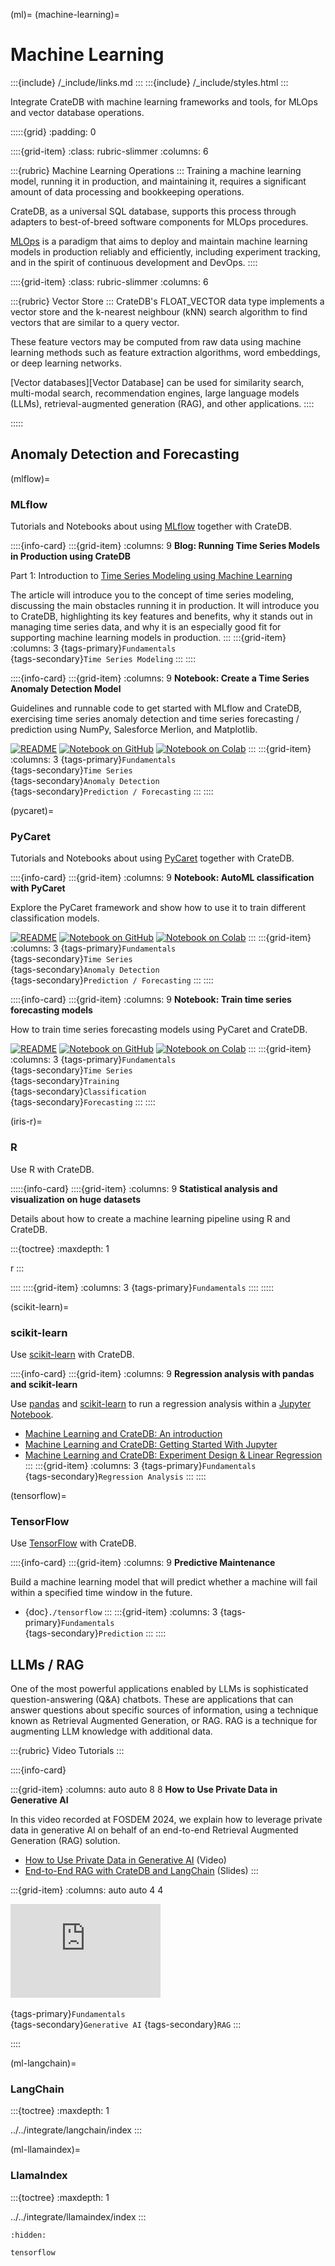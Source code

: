 (ml)=
(machine-learning)=

# Machine Learning

:::{include} /_include/links.md
:::
:::{include} /_include/styles.html
:::

Integrate CrateDB with machine learning frameworks and
tools, for MLOps and vector database operations.

:::::{grid}
:padding: 0

::::{grid-item}
:class: rubric-slimmer
:columns: 6

:::{rubric} Machine Learning Operations
:::
Training a machine learning model, running it in production, and maintaining
it, requires a significant amount of data processing and bookkeeping
operations.

CrateDB, as a universal SQL database, supports this process through
adapters to best-of-breed software components for MLOps procedures.

[MLOps] is a paradigm that aims to deploy and maintain machine learning models
in production reliably and efficiently, including experiment tracking, and in
the spirit of continuous development and DevOps.
::::

::::{grid-item}
:class: rubric-slimmer
:columns: 6

:::{rubric} Vector Store
:::
CrateDB's FLOAT_VECTOR data type implements a vector store and the k-nearest
neighbour (kNN) search algorithm to find vectors that are similar to a query
vector.

These feature vectors may be computed from raw data using machine learning
methods such as feature extraction algorithms, word embeddings, or deep
learning networks. 

[Vector databases][Vector Database] can be used for similarity search, multi-modal search,
recommendation engines, large language models (LLMs), retrieval-augmented
generation (RAG), and other applications.
::::

:::::


## Anomaly Detection and Forecasting


(mlflow)=
### MLflow

Tutorials and Notebooks about using [MLflow] together with CrateDB.

::::{info-card}
:::{grid-item}
:columns: 9
**Blog: Running Time Series Models in Production using CrateDB**

Part 1: Introduction to [Time Series Modeling using Machine Learning]

The article will introduce you to the concept of time series modeling,
discussing the main obstacles running it in production.
It will introduce you to CrateDB, highlighting its key features and
benefits, why it stands out in managing time series data, and why it is
an especially good fit for supporting machine learning models in production.
:::
:::{grid-item}
:columns: 3
{tags-primary}`Fundamentals` \
{tags-secondary}`Time Series Modeling`
:::
::::


::::{info-card}
:::{grid-item}
:columns: 9
**Notebook: Create a Time Series Anomaly Detection Model**

Guidelines and runnable code to get started with MLflow and
CrateDB, exercising time series anomaly detection and time series forecasting /
prediction using NumPy, Salesforce Merlion, and Matplotlib.

[![README](https://img.shields.io/badge/Open-README-darkblue?logo=GitHub)][MLflow and CrateDB]
[![Notebook on GitHub](https://img.shields.io/badge/Open-Notebook%20on%20GitHub-darkgreen?logo=GitHub)][tracking-merlion-github]
[![Notebook on Colab](https://img.shields.io/badge/Open-Notebook%20on%20Colab-blue?logo=Google%20Colab)][tracking-merlion-colab]
:::
:::{grid-item}
:columns: 3
{tags-primary}`Fundamentals` \
{tags-secondary}`Time Series` \
{tags-secondary}`Anomaly Detection` \
{tags-secondary}`Prediction / Forecasting`
:::
::::


(pycaret)=
### PyCaret

Tutorials and Notebooks about using [PyCaret] together with CrateDB.

::::{info-card}
:::{grid-item}
:columns: 9
**Notebook: AutoML classification with PyCaret**

Explore the PyCaret framework and show how to use it to train different
classification models.

[![README](https://img.shields.io/badge/Open-README-darkblue?logo=GitHub)][AutoML with PyCaret and CrateDB]
[![Notebook on GitHub](https://img.shields.io/badge/Open-Notebook%20on%20GitHub-darkgreen?logo=GitHub)][automl-classify-github]
[![Notebook on Colab](https://img.shields.io/badge/Open-Notebook%20on%20Colab-blue?logo=Google%20Colab)][automl-classify-colab]
:::
:::{grid-item}
:columns: 3
{tags-primary}`Fundamentals` \
{tags-secondary}`Time Series` \
{tags-secondary}`Anomaly Detection` \
{tags-secondary}`Prediction / Forecasting`
:::
::::

::::{info-card}
:::{grid-item}
:columns: 9
**Notebook: Train time series forecasting models**

How to train time series forecasting models using PyCaret and CrateDB.

[![README](https://img.shields.io/badge/Open-README-darkblue?logo=GitHub)][AutoML with PyCaret and CrateDB]
[![Notebook on GitHub](https://img.shields.io/badge/Open-Notebook%20on%20GitHub-darkgreen?logo=GitHub)][automl-forecasting-github]
[![Notebook on Colab](https://img.shields.io/badge/Open-Notebook%20on%20Colab-blue?logo=Google%20Colab)][automl-forecasting-colab]
:::
:::{grid-item}
:columns: 3
{tags-primary}`Fundamentals` \
{tags-secondary}`Time Series` \
{tags-secondary}`Training` \
{tags-secondary}`Classification` \
{tags-secondary}`Forecasting`
:::
::::


(iris-r)=
### R

Use R with CrateDB.

:::::{info-card}
::::{grid-item}
:columns: 9
**Statistical analysis and visualization on huge datasets**

Details about how to create a machine learning pipeline
using R and CrateDB.

:::{toctree}
:maxdepth: 1

r
:::

::::
::::{grid-item}
:columns: 3
{tags-primary}`Fundamentals`
::::
:::::


(scikit-learn)=
### scikit-learn

Use [scikit-learn] with CrateDB.

::::{info-card}
:::{grid-item}
:columns: 9
**Regression analysis with pandas and scikit-learn**

Use [pandas] and [scikit-learn] to run a regression analysis within a
[Jupyter Notebook].

- [Machine Learning and CrateDB: An introduction]
- [Machine Learning and CrateDB: Getting Started With Jupyter]
- [Machine Learning and CrateDB: Experiment Design & Linear Regression]
:::
:::{grid-item}
:columns: 3
{tags-primary}`Fundamentals` \
{tags-secondary}`Regression Analysis`
:::
::::


(tensorflow)=
### TensorFlow

Use [TensorFlow] with CrateDB.

::::{info-card}
:::{grid-item}
:columns: 9
**Predictive Maintenance**

Build a machine learning model that will predict whether a machine will
fail within a specified time window in the future.

- {doc}`./tensorflow`
:::
:::{grid-item}
:columns: 3
{tags-primary}`Fundamentals` \
{tags-secondary}`Prediction`
:::
::::


## LLMs / RAG

One of the most powerful applications enabled by LLMs is sophisticated
question-answering (Q&A) chatbots.
These are applications that can answer questions about specific sources
of information, using a technique known as Retrieval Augmented Generation,
or RAG. RAG is a technique for augmenting LLM knowledge with additional data.


:::{rubric} Video Tutorials
:::

::::{info-card}

:::{grid-item}
:columns: auto auto 8 8
**How to Use Private Data in Generative AI**

In this video recorded at FOSDEM 2024, we explain how to leverage private data
in generative AI on behalf of an end-to-end Retrieval Augmented Generation (RAG)
solution.

- [How to Use Private Data in Generative AI] (Video)
- [End-to-End RAG with CrateDB and LangChain] (Slides)
:::

:::{grid-item}
:columns: auto auto 4 4

<iframe width="240" src="https://www.youtube-nocookie.com/embed/icquKckM4o0?si=J0w5yG56Ld4fIXfm" title="YouTube video player" frameborder="0" allow="accelerometer; autoplay; clipboard-write; encrypted-media; gyroscope; picture-in-picture; web-share" allowfullscreen></iframe>
&nbsp;

{tags-primary}`Fundamentals` \
{tags-secondary}`Generative AI`
{tags-secondary}`RAG`
:::

::::


(ml-langchain)=
### LangChain

:::{toctree}
:maxdepth: 1

../../integrate/langchain/index
:::


(ml-llamaindex)=
### LlamaIndex

:::{toctree}
:maxdepth: 1

../../integrate/llamaindex/index
:::



```{toctree}
:hidden:

tensorflow
```


[AutoML with PyCaret and CrateDB]: https://github.com/crate/cratedb-examples/tree/main/topic/machine-learning/pycaret
[automl-classify-github]: https://github.com/crate/cratedb-examples/blob/main/topic/machine-learning/pycaret/automl_classification_with_pycaret.py
[automl-classify-colab]: https://colab.research.google.com/github/crate/cratedb-examples/blob/main/topic/machine-learning/pycaret/automl_classification_with_pycaret.ipynb
[automl-forecasting-github]: https://github.com/crate/cratedb-examples/blob/main/topic/machine-learning/pycaret/automl_timeseries_forecasting_with_pycaret.ipynb
[automl-forecasting-colab]: https://colab.research.google.com/github/crate/cratedb-examples/blob/main/topic/machine-learning/pycaret/automl_timeseries_forecasting_with_pycaret.ipynb
[End-to-End RAG with CrateDB and LangChain]: https://speakerdeck.com/cratedb/how-to-use-private-data-in-generative-ai-end-to-end-solution-for-rag-with-cratedb-and-langchain
[How to set up LangChain with CrateDB]: https://community.cratedb.com/t/how-to-set-up-langchain-with-cratedb/1576
[How to Use Private Data in Generative AI]: https://youtu.be/icquKckM4o0?feature=shared
[Jupyter Notebook]: https://jupyter.org/
[Machine Learning and CrateDB: An introduction]: https://cratedb.com/blog/machine-learning-and-cratedb-part-one
[Machine Learning and CrateDB: Getting Started With Jupyter]: https://cratedb.com/blog/machine-learning-cratedb-jupyter
[Machine Learning and CrateDB: Experiment Design & Linear Regression]: https://cratedb.com/blog/machine-learning-and-cratedb-part-three-experiment-design-and-linear-regression
[MLflow]: https://mlflow.org/
[MLflow and CrateDB]: https://github.com/crate/cratedb-examples/tree/main/topic/machine-learning/mlflow
[MLOps]: https://en.wikipedia.org/wiki/MLOps
[pandas]: https://pandas.pydata.org/
[PyCaret]: https://www.pycaret.org
[scikit-learn]: https://scikit-learn.org/
[TensorFlow]: https://www.tensorflow.org/
[Time Series Modeling using Machine Learning]: https://cratedb.com/blog/introduction-to-time-series-modeling-with-cratedb-machine-learning-time-series-data
[tracking-merlion-colab]: https://colab.research.google.com/github/crate/cratedb-examples/blob/main/topic/machine-learning/mlflow/tracking_merlion.ipynb
[tracking-merlion-github]: https://github.com/crate/cratedb-examples/blob/main/topic/machine-learning/mlflow/tracking_merlion.ipynb
